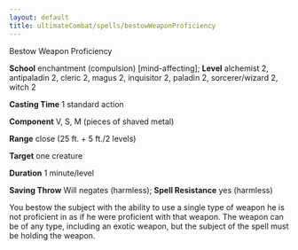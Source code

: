 ```yaml
---
layout: default
title: ultimateCombat/spells/bestowWeaponProficiency
---
```

Bestow Weapon Proficiency

**School** enchantment (compulsion) [mind-affecting]; **Level** alchemist 2, antipaladin 2, cleric 2, magus 2, inquisitor 2, paladin 2, sorcerer/wizard 2, witch 2

**Casting Time** 1 standard action

**Component** V, S, M (pieces of shaved metal)

**Range** close (25 ft. + 5 ft./2 levels)

**Target** one creature

**Duration** 1 minute/level

**Saving Throw** Will negates (harmless); **Spell Resistance** yes (harmless)

You bestow the subject with the ability to use a single type of weapon he is not proficient in as if he were proficient with that weapon. The weapon can be of any type, including an exotic weapon, but the subject of the spell must be holding the weapon.

